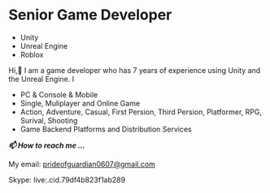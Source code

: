 # Senior Game Developer
- Unity
- Unreal Engine
- Roblox

Hi,👋 I am a game developer who has 7 years of experience using Unity and the Unreal Engine.
I 
* PC & Console & Mobile
* Single, Muliplayer and Online Game
* Action, Adventure, Casual, First Persion, Third Persion, Platformer, RPG, Surival, Shooting
* Game Backend Platforms and Distribution Services

***📫 How to reach me ...***

My email: prideofguardian0607@gmail.com

Skype: live:.cid.79df4b823f1ab289


